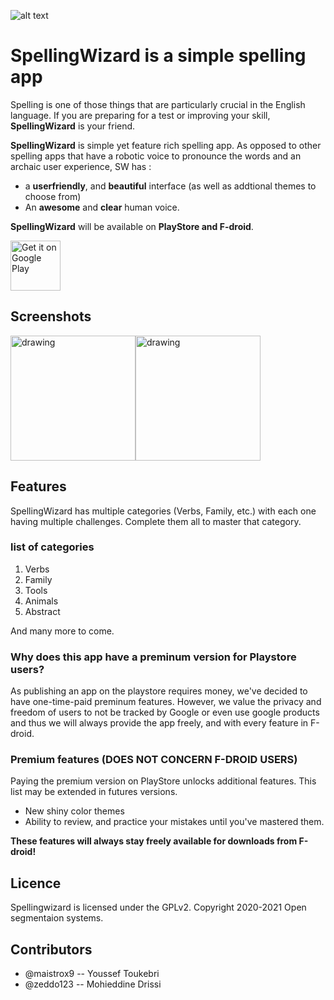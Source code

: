![alt text](https://github.com/open-segmentation-systems/spellingwizards/blob/master/screenshots/feature.jpeg?raw=true)

# SpellingWizard is a simple spelling app
Spelling is one of those things that are particularly crucial in the English language.
If you are preparing for a test or improving your skill, **SpellingWizard** is your friend.

**SpellingWizard** is simple yet feature rich spelling app. As opposed to other spelling apps that have a robotic voice to pronounce the words and an archaic user experience, SW has :

  * a **userfriendly**, and **beautiful** interface (as well as addtional themes to choose from)
  * An **awesome** and **clear** human voice.

**SpellingWizard** will be available on **PlayStore and F-droid**.

[<img src="https://play.google.com/intl/en_us/badges/static/images/badges/en_badge_web_generic.png"
    alt="Get it on Google Play"
    height="80">](https://play.google.com/store/apps/details?id=com.opensegmentationsystems.spellingwizards)
## Screenshots
<img src="https://github.com/Open-pi/spellingwizard/blob/master/fastlane/metadata/android/en-US/images/phoneScreenshots/4.png" alt="drawing" width="200" heigth="200"/><img src="https://github.com/Open-pi/spellingwizard/blob/master/fastlane/metadata/android/en-US/images/phoneScreenshots/6.png" alt="drawing" width="200" heigth="200"/>

## Features
SpellingWizard has multiple categories (Verbs, Family, etc.) with each one having multiple challenges. Complete them all to master that category.
### list of categories
1. Verbs
2. Family
3. Tools
4. Animals
5. Abstract

And many more to come.

### Why does this app have a preminum version for Playstore users?
As publishing an app on the playstore requires money, we've decided to have one-time-paid preminum features. However, we value the privacy and freedom of users to not be tracked by Google or even use google products and thus we will always provide the app freely, and with every feature in F-droid.

### Premium features (DOES NOT CONCERN F-DROID USERS)
Paying the premium version on PlayStore unlocks additional features. This list may be extended in futures versions.

* New shiny color themes
* Ability to review, and practice your mistakes until you've mastered them.

**These features will always stay freely available for downloads from F-droid!**

## Licence
Spellingwizard is licensed under the GPLv2. Copyright 2020-2021 Open segmentaion systems.

## Contributors
* @maistrox9 -- Youssef Toukebri
* @zeddo123 -- Mohieddine Drissi
